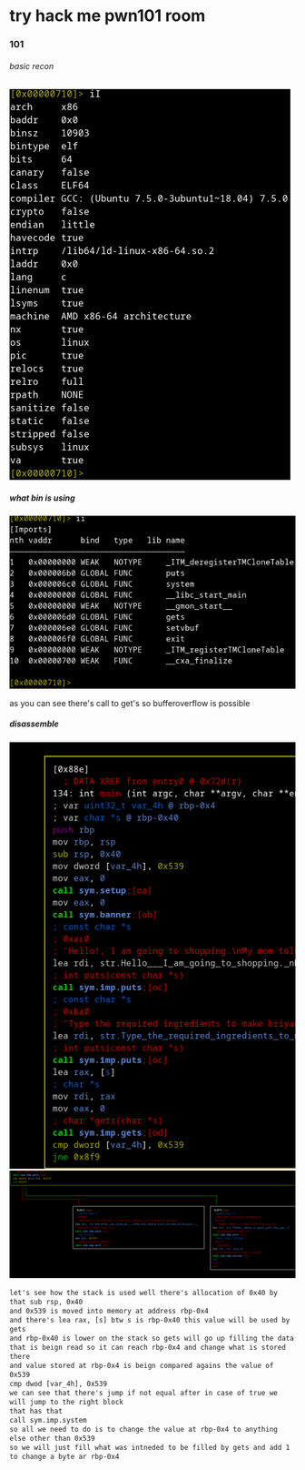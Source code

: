 # try hack me pwn101 room
### 101

###### *basic recon*
![](./pics/basic_recon_bg.png)

##### *what bin is using*
![](./pics/imports.png)

as you can see there's call to get's
so bufferoverflow is possible


##### *disassemble*
![](./pics/stackconfig.png)
![](./pics/branch_condition.png)

```
let's see how the stack is used well there's allocation of 0x40 by that sub rsp, 0x40
and 0x539 is moved into memory at address rbp-0x4
and there's lea rax, [s] btw s is rbp-0x40 this value will be used by gets
and rbp-0x40 is lower on the stack so gets will go up filling the data
that is beign read so it can reach rbp-0x4 and change what is stored there
and value stored at rbp-0x4 is beign compared agains the value of 0x539
cmp dwod [var_4h], 0x539
we can see that there's jump if not equal after in case of true we will jump to the right block
that has that 
call sym.imp.system
so all we need to do is to change the value at rbp-0x4 to anything else other than 0x539
so we will just fill what was intneded to be filled by gets and add 1 to change a byte ar rbp-0x4
```
